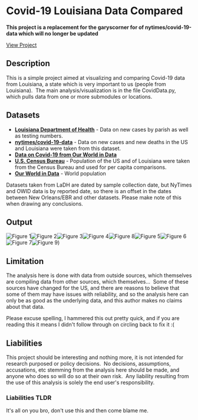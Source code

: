 # Covid-19 Louisiana Data Compared

**This project is a replacement for the garyscorner for of nytimes/covid-19-data which will no longer be updated**

[View Project](https://github.com/GarysCorner/Covid19-LaCompared/blob/master/CovidData.ipynb)

## Description
This is a simple project aimed at visualizing and comparing Covid-19 data from Louisiana, a state which is very important to us (people from Louisiana).  The main analysis/visualization is in the file CovidData.py, which pulls data from one or more submodules or locations.

## Datasets

* **[Louisiana Department of Health](https://ldh.la.gov/Coronavirus/)** - Data on new cases by parish as well as testing numbers.
* **[nytimes/covid-19-data](https://github.com/nytimes/covid-19-data)** - Data on new cases and new deaths in the US and Louisiana were taken from this dataset.
* **[Data on Covid-19 from Our World in Data](https://github.com/owid/covid-19-data/tree/master/public/data)**
* **[U.S. Census Bureau](https://www.census.gov)** - Population of the US and of Louisiana were taken from the Census Bureau and used for per capita comparisons.
* **[Our World in Data](https://ourworldindata.org/world-population-growth)** - World population

Datasets taken from LaDH are dated by sample collection date, but NyTimes and OWID data is by reported date, so there is an offset in the dates between New Orleans/EBR and other datasets.  Please make note of this when drawing any conclusions.

## Output

![Figure 1](https://github.com/GarysCorner/Covid19-LaCompared/blob/master/fig1.jpg)![Figure 2](https://github.com/GarysCorner/Covid19-LaCompared/blob/master/fig2.jpg)![Figure 3](https://github.com/GarysCorner/Covid19-LaCompared/blob/master/fig3.jpg)![Figure 4](https://github.com/GarysCorner/Covid19-LaCompared/blob/master/fig4.jpg)![Figure 8](https://github.com/GarysCorner/Covid19-LaCompared/blob/master/fig8.jpg)![Figure 5](https://github.com/GarysCorner/Covid19-LaCompared/blob/master/fig5.jpg)![Figure 6](https://github.com/GarysCorner/Covid19-LaCompared/blob/master/fig6.jpg)![Figure 7](https://github.com/GarysCorner/Covid19-LaCompared/blob/master/fig7.jpg)![Figure 9](https://github.com/GarysCorner/Covid19-LaCompared/blob/master/fig9.jpg))


## Limitation
The analysis here is done with data from outside sources, which themselves are compiling data from other sources, which themselves...  Some of these sources have changed for the US, and there are reasons to believe that some of them may have issues with reliability, and so the analysis here can only be as good as the underlying data, and this author makes no claims about that data.

Please excuse spelling, I hammered this out pretty quick, and if you are reading this it means I didn't follow through on circling back to fix it :(

## Liabilities
This project should be interesting and nothing more, it is not intended for research purposed or policy decisions.  No decisions, assumptions, accusations, etc stemming from the analysis here should be made, and anyone who does so will do so at their own risk.  Any liability resulting from the use of this analysis is solely the end user's responsibility. 

### Liabilities TLDR
It's all on you bro, don't use this and then come blame me.

